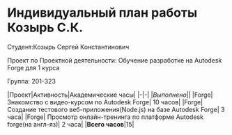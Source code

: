 
#  **Индивидуальный план работы Козырь С.К.** 

Студент:Козырь Сергей Константинович

Проект по Проектной деятельности: Обучение разработке на Autodesk Forge для 1 курса

Группа: 201-323

|Проект|Активность|Академические часы|
|-|-|
|*Выполнено*||
|Forge|Знакомство с видео-курсом по Autodesk Forge| 10 часов|
|Forge| Создание тестового веб-приложения(Node.js) на базе Autodesk Forge| 3 часа|
|Forge| Просмотр онлайн-тренинга по платформе Autodesk forge(на англ-яз)| 2 часа|
|**Всего часов**|15|
